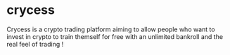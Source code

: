 # crycess
Crycess is a crypto trading platform aiming to allow people who want to invest in crypto to train themself for free with an unlimited bankroll and the real feel of trading !
